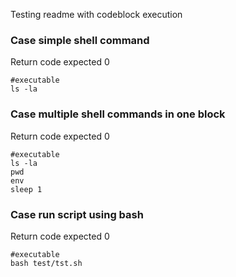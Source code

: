 Testing readme with codeblock execution

### Case simple shell command 
Return code expected 0
```
#executable
ls -la
```

### Case multiple shell commands in one block
Return code expected 0
```
#executable
ls -la
pwd
env
sleep 1
```

### Case run script using bash
Return code expected 0
```
#executable
bash test/tst.sh
```



